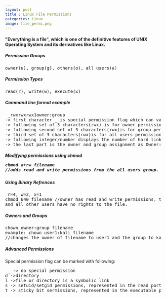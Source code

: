 ```yaml
---
layout: post
title : Linux File Permissions
categories: Linux
image: file_permi.png
---
```

<h4>"Everything is a file", which is one of the definitive features of  UNIX Operating System and its derivatives like Linux.</h4>

<!--continue-->

<h5>Permission Groups</h5>
<pre>owner(u), group(g), others(o), all users(a)</pre>

<h5>Permission Types</h5>
<pre>read(r), write(w), execute(x)</pre>

<h5>Command line format example</h5><pre> _rwxrwxrwx1owner:group
-> first character _ is special permission flag which can vary
-> following set of 3 characters(rwx) is for owner permissions 
-> following second set of 3 characters(rwx)is for group permissions.
-> third set of 3 characters(rwx)is for all users permissions
-> following integer/number displays the number of hard links to the file.
-> the last part is the owner and group assignment as Owner:Group
</pre>
<h5>Modifying permissions using <b>chmod</b><pre>chmod a+rw filename 
//adds read and write permissions from the all users group.
</pre>

<h5>Using Binary Refrences</h5><pre> r=4, w=2, x=1
chmod 640 filename //owner has read and write permissions, the group has read permissions,
and all other users have no rights to the file.</pre>


<h5>Owners and Groups</h5><pre>chown owner:group filename 
example: chown user1:kali filename
//changes the owner of filename to user1 and the group to kali</pre>

<h5> Advanced Permissions</h5>
Special permission flag can be marked with following:
<pre> _ -> no special permission
d ->directory
l ->file or directory is a symbolic link
s -> setuid/setgid permissions, represented in the read portion of the owner or group permissions. 
t -> sticky bit sermissions, represented in the executable portion of the all users permissions.  
</pre>



